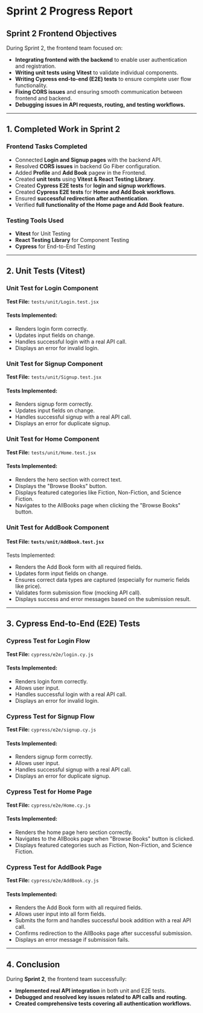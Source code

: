 # **Sprint 2 Progress Report**

## **Sprint 2 Frontend Objectives**
During Sprint 2, the frontend team focused on:
- **Integrating frontend with the backend** to enable user authentication and registration.
- **Writing unit tests using Vitest** to validate individual components.
- **Writing Cypress end-to-end (E2E) tests** to ensure complete user flow functionality.
- **Fixing CORS issues** and ensuring smooth communication between frontend and backend.
- **Debugging issues in API requests, routing, and testing workflows.**

---

## **1️. Completed Work in Sprint 2**

### **Frontend Tasks Completed**
- Connected **Login and Signup pages** with the backend API.
- Resolved **CORS issues** in backend Go Fiber configuration.
- Added **Profile** and **Add Book** pagew in the Frontend.
- Created **unit tests** using **Vitest & React Testing Library**.
- Created **Cypress E2E tests** for **login and signup workflows**.
- Created **Cypress E2E tests** for **Home and Add Book workflows**.
- Ensured **successful redirection after authentication**.
- Verified **full functionality of the Home page and Add Book feature.**

### **Testing Tools Used**
- **Vitest** for Unit Testing
- **React Testing Library** for Component Testing
- **Cypress** for End-to-End Testing

---

## **2️. Unit Tests (Vitest)**

### **Unit Test for Login Component**
**Test File:** `tests/unit/Login.test.jsx`

#### **Tests Implemented:**
- Renders login form correctly.
- Updates input fields on change.
- Handles successful login with a real API call.
- Displays an error for invalid login.

### **Unit Test for Signup Component**
**Test File:** `tests/unit/Signup.test.jsx`

#### **Tests Implemented:**
- Renders signup form correctly.
- Updates input fields on change.
- Handles successful signup with a real API call.
- Displays an error for duplicate signup.

### **Unit Test for Home Component**
**Test File:** `tests/unit/Home.test.jsx`

#### **Tests Implemented:**
- Renders the hero section with correct text.
- Displays the "Browse Books" button.
- Displays featured categories like Fiction, Non-Fiction, and Science Fiction.
- Navigates to the AllBooks page when clicking the "Browse Books" button.

### **Unit Test for AddBook Component**
#### **Test File:** `tests/unit/AddBook.test.jsx`

Tests Implemented:
- Renders the Add Book form with all required fields.
- Updates form input fields on change.
- Ensures correct data types are captured (especially for numeric fields like price).
- Validates form submission flow (mocking API call).
- Displays success and error messages based on the submission result.
---

## **3️. Cypress End-to-End (E2E) Tests**

### **Cypress Test for Login Flow**
**Test File:** `cypress/e2e/login.cy.js`

#### **Tests Implemented:**
- Renders login form correctly.
- Allows user input.
- Handles successful login with a real API call.
- Displays an error for invalid login.

### **Cypress Test for Signup Flow**
**Test File:** `cypress/e2e/signup.cy.js`

#### **Tests Implemented:**
- Renders signup form correctly.
- Allows user input.
- Handles successful signup with a real API call.
- Displays an error for duplicate signup.

### **Cypress Test for Home Page**
**Test File:** `cypress/e2e/Home.cy.js`

#### **Tests Implemented:**
- Renders the home page hero section correctly.
- Navigates to the AllBooks page when "Browse Books" button is clicked.
- Displays featured categories such as Fiction, Non-Fiction, and Science Fiction.

### **Cypress Test for AddBook Page**
**Test File:** `cypress/e2e/AddBook.cy.js`

#### **Tests Implemented:**
- Renders the Add Book form with all required fields.
- Allows user input into all form fields.
- Submits the form and handles successful book addition with a real API call.
- Confirms redirection to the AllBooks page after successful submission.
- Displays an error message if submission fails.

---

## **4️. Conclusion**
During **Sprint 2**, the frontend team successfully:
- **Implemented real API integration** in both unit and E2E tests.
- **Debugged and resolved key issues related to API calls and routing.**
- **Created comprehensive tests covering all authentication workflows.**


